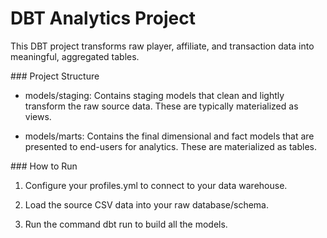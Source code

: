 # DBT Analytics Project
This DBT project transforms raw player, affiliate, and transaction data into meaningful, aggregated tables.


### Project Structure
- models/staging: Contains staging models that clean and lightly transform the raw source data. These are typically materialized as views.

- models/marts: Contains the final dimensional and fact models that are presented to end-users for analytics. These are materialized as tables.


### How to Run
1. Configure your profiles.yml to connect to your data warehouse.

2. Load the source CSV data into your raw database/schema.

3. Run the command dbt run to build all the models.